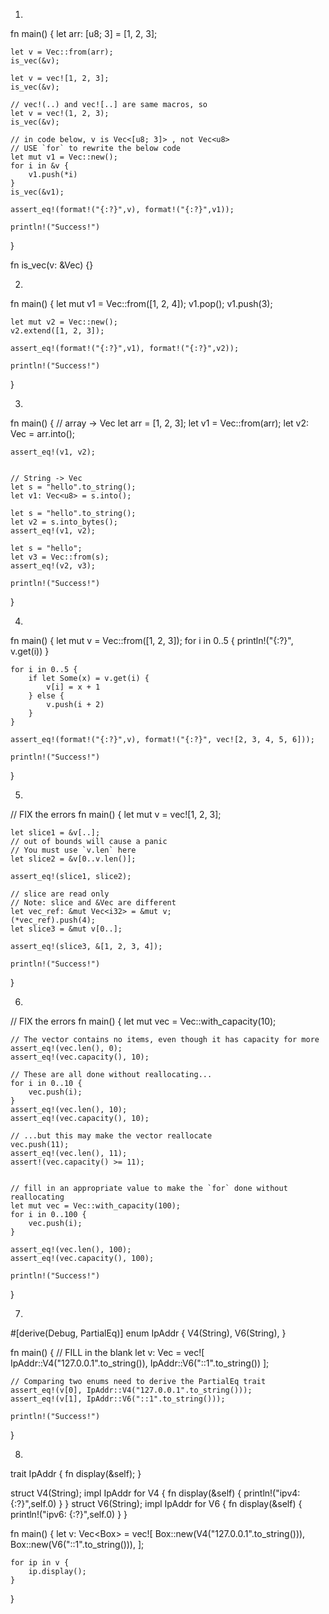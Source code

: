 1. 

fn main() {
    let arr: [u8; 3] = [1, 2, 3];
    
    let v = Vec::from(arr);
    is_vec(&v);

    let v = vec![1, 2, 3];
    is_vec(&v);

    // vec!(..) and vec![..] are same macros, so
    let v = vec!(1, 2, 3);
    is_vec(&v);
    
    // in code below, v is Vec<[u8; 3]> , not Vec<u8>
    // USE `for` to rewrite the below code 
    let mut v1 = Vec::new();
    for i in &v {
        v1.push(*i)
    }
    is_vec(&v1);
 
    assert_eq!(format!("{:?}",v), format!("{:?}",v1));

    println!("Success!")
}

fn is_vec(v: &Vec<u8>) {}


2.

fn main() {
    let mut v1 = Vec::from([1, 2, 4]);
    v1.pop();
    v1.push(3);
    
    let mut v2 = Vec::new();
    v2.extend([1, 2, 3]);

    assert_eq!(format!("{:?}",v1), format!("{:?}",v2));

    println!("Success!")
}


3. 

fn main() {
    // array -> Vec
    let arr = [1, 2, 3];
    let v1 = Vec::from(arr);
    let v2: Vec<i32> = arr.into();
 
    assert_eq!(v1, v2);
 
    
    // String -> Vec
    let s = "hello".to_string();
    let v1: Vec<u8> = s.into();

    let s = "hello".to_string();
    let v2 = s.into_bytes();
    assert_eq!(v1, v2);

    let s = "hello";
    let v3 = Vec::from(s);
    assert_eq!(v2, v3);

    println!("Success!")
 }
 
 4.
 
 fn main() {
    let mut v = Vec::from([1, 2, 3]);
    for i in 0..5 {
        println!("{:?}", v.get(i))
    }

    for i in 0..5 {
        if let Some(x) = v.get(i) {
            v[i] = x + 1
        } else {
            v.push(i + 2)
        }
    }
    
    assert_eq!(format!("{:?}",v), format!("{:?}", vec![2, 3, 4, 5, 6]));

    println!("Success!")
}


5.

// FIX the errors
fn main() {
    let mut v = vec![1, 2, 3];

    let slice1 = &v[..];
    // out of bounds will cause a panic
    // You must use `v.len` here
    let slice2 = &v[0..v.len()];
    
    assert_eq!(slice1, slice2);
    
    // slice are read only
    // Note: slice and &Vec are different
    let vec_ref: &mut Vec<i32> = &mut v;
    (*vec_ref).push(4);
    let slice3 = &mut v[0..];

    assert_eq!(slice3, &[1, 2, 3, 4]);

    println!("Success!")
}

6.

// FIX the errors
fn main() {
    let mut vec = Vec::with_capacity(10);

    // The vector contains no items, even though it has capacity for more
    assert_eq!(vec.len(), 0);
    assert_eq!(vec.capacity(), 10);

    // These are all done without reallocating...
    for i in 0..10 {
        vec.push(i);
    }
    assert_eq!(vec.len(), 10);
    assert_eq!(vec.capacity(), 10);

    // ...but this may make the vector reallocate
    vec.push(11);
    assert_eq!(vec.len(), 11);
    assert!(vec.capacity() >= 11);


    // fill in an appropriate value to make the `for` done without reallocating 
    let mut vec = Vec::with_capacity(100);
    for i in 0..100 {
        vec.push(i);
    }

    assert_eq!(vec.len(), 100);
    assert_eq!(vec.capacity(), 100);

    println!("Success!")
}


7.

#[derive(Debug, PartialEq)]
enum IpAddr {
    V4(String),
    V6(String),
}

fn main() {
    // FILL in the blank
    let v: Vec<IpAddr> = vec![
        IpAddr::V4("127.0.0.1".to_string()),
        IpAddr::V6("::1".to_string())
    ];

    // Comparing two enums need to derive the PartialEq trait
    assert_eq!(v[0], IpAddr::V4("127.0.0.1".to_string()));
    assert_eq!(v[1], IpAddr::V6("::1".to_string()));

    println!("Success!")
}


8.

trait IpAddr {
    fn display(&self);
}

struct V4(String);
impl IpAddr for V4 {
    fn display(&self) {
        println!("ipv4: {:?}",self.0)
    }
}
struct V6(String);
impl IpAddr for V6 {
    fn display(&self) {
        println!("ipv6: {:?}",self.0)
    }
}

fn main() {
    let v: Vec<Box<dyn IpAddr>> = vec![
        Box::new(V4("127.0.0.1".to_string())),
        Box::new(V6("::1".to_string())),
    ];

    for ip in v {
        ip.display();
    }
}
